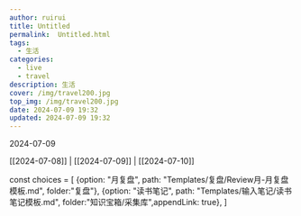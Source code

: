 ```yaml
---
author: ruirui
title: Untitled
permalink:  Untitled.html
tags:
  - 生活
categories:
  - live
  - travel
description: 生活
cover: /img/travel200.jpg
top_img: /img/travel200.jpg
date: 2024-07-09 19:32
updated: 2024-07-09 19:32
---
```


2024-07-09 

[[2024-07-08]] | [[2024-07-09]] | [[2024-07-10]]

const choices = [
 {option: "月复盘", path: "Templates/复盘/Review月-月复盘模板.md", folder:"复盘"},
 {option: "读书笔记", path: "Templates/输入笔记/读书笔记模板.md", folder:"知识宝箱/采集库",appendLink: true},
]